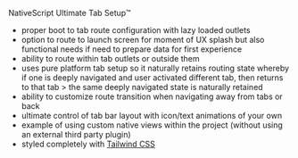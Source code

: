NativeScript Ultimate Tab Setup™️ 
- proper boot to tab route configuration with lazy loaded outlets
- option to route to launch screen for moment of UX splash but also functional needs if need to prepare data for first experience
- ability to route within tab outlets or outside them
- uses pure platform tab setup so it naturally retains routing state whereby if one is deeply navigated and user activated different tab, then returns to that tab > the same deeply navigated state is naturally retained
- ability to customize route transition when navigating away from tabs or back
- ultimate control of tab bar layout with icon/text animations of your own
- example of using custom native views within the project (without using an external third party plugin)
- styled completely with [Tailwind CSS](https://tailwindcss.com/)